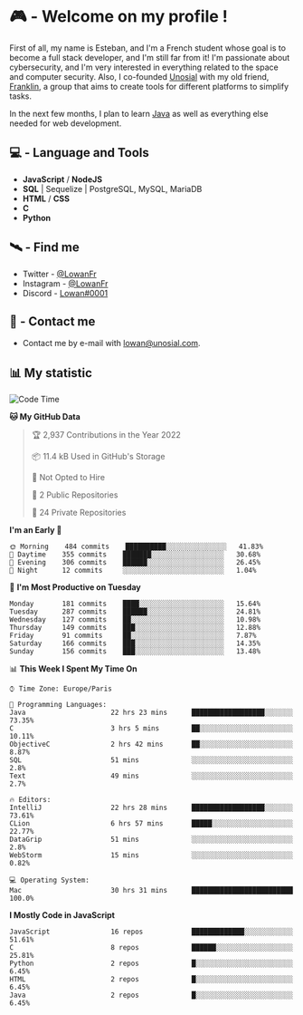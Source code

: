 # 🎮 - Welcome on my profile !
First of all, my name is Esteban, and I'm a French student whose goal is to become a full stack developer, and I'm still far from it!
I'm passionate about cybersecurity, and I'm very interested in everything related to the space and computer security.
Also, I co-founded [Unosial](https://github.com/Unosial) with my old friend, [Franklin](https://github.com/AbaFranklin/), a group that aims to create tools for different platforms to simplify tasks. 

In the next few months, I plan to learn [Java](https://www.java.com/) as well as everything else needed for web development.




## 💻 - Language and Tools
- **JavaScript** / **NodeJS**
- **SQL** | Sequelize | PostgreSQL, MySQL, MariaDB
- **HTML** / **CSS**
- **C**
- **Python**

## 🛰️ - Find me

 - Twitter - [@LowanFr](https://twitter.com/LowanFr/)
 - Instagram - [@LowanFr](https://instagram.com/LowanFr)
 - Discord -  [Lowan#0001](https://unosial.bio/Lowan)
 
## 📡 - Contact me
 - Contact me by e-mail with [lowan@unosial.com](mailto:lowan@unosial.com).

## 📊 My statistic
<!--START_SECTION:waka-->
![Code Time](http://img.shields.io/badge/Code%20Time-209%20hrs%2013%20mins-blue)

**🐱 My GitHub Data** 

> 🏆 2,937 Contributions in the Year 2022
 > 
> 📦 11.4 kB Used in GitHub's Storage 
 > 
> 🚫 Not Opted to Hire
 > 
> 📜 2 Public Repositories 
 > 
> 🔑 24 Private Repositories  
 > 
**I'm an Early 🐤** 

```text
🌞 Morning    484 commits    ██████████░░░░░░░░░░░░░░░   41.83% 
🌆 Daytime    355 commits    ███████░░░░░░░░░░░░░░░░░░   30.68% 
🌃 Evening    306 commits    ██████░░░░░░░░░░░░░░░░░░░   26.45% 
🌙 Night      12 commits     ░░░░░░░░░░░░░░░░░░░░░░░░░   1.04%

```
📅 **I'm Most Productive on Tuesday** 

```text
Monday       181 commits    ████░░░░░░░░░░░░░░░░░░░░░   15.64% 
Tuesday      287 commits    ██████░░░░░░░░░░░░░░░░░░░   24.81% 
Wednesday    127 commits    ██░░░░░░░░░░░░░░░░░░░░░░░   10.98% 
Thursday     149 commits    ███░░░░░░░░░░░░░░░░░░░░░░   12.88% 
Friday       91 commits     ██░░░░░░░░░░░░░░░░░░░░░░░   7.87% 
Saturday     166 commits    ███░░░░░░░░░░░░░░░░░░░░░░   14.35% 
Sunday       156 commits    ███░░░░░░░░░░░░░░░░░░░░░░   13.48%

```


📊 **This Week I Spent My Time On** 

```text
⌚︎ Time Zone: Europe/Paris

💬 Programming Languages: 
Java                     22 hrs 23 mins      ██████████████████░░░░░░░   73.35% 
C                        3 hrs 5 mins        ██░░░░░░░░░░░░░░░░░░░░░░░   10.11% 
ObjectiveC               2 hrs 42 mins       ██░░░░░░░░░░░░░░░░░░░░░░░   8.87% 
SQL                      51 mins             ░░░░░░░░░░░░░░░░░░░░░░░░░   2.8% 
Text                     49 mins             ░░░░░░░░░░░░░░░░░░░░░░░░░   2.7%

🔥 Editors: 
IntelliJ                 22 hrs 28 mins      ██████████████████░░░░░░░   73.61% 
CLion                    6 hrs 57 mins       █████░░░░░░░░░░░░░░░░░░░░   22.77% 
DataGrip                 51 mins             ░░░░░░░░░░░░░░░░░░░░░░░░░   2.8% 
WebStorm                 15 mins             ░░░░░░░░░░░░░░░░░░░░░░░░░   0.82%

💻 Operating System: 
Mac                      30 hrs 31 mins      █████████████████████████   100.0%

```

**I Mostly Code in JavaScript** 

```text
JavaScript               16 repos            █████████████░░░░░░░░░░░░   51.61% 
C                        8 repos             ██████░░░░░░░░░░░░░░░░░░░   25.81% 
Python                   2 repos             █░░░░░░░░░░░░░░░░░░░░░░░░   6.45% 
HTML                     2 repos             █░░░░░░░░░░░░░░░░░░░░░░░░   6.45% 
Java                     2 repos             █░░░░░░░░░░░░░░░░░░░░░░░░   6.45%

```



<!--END_SECTION:waka-->
